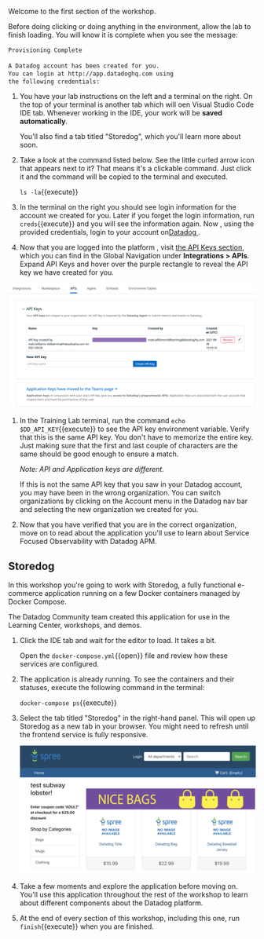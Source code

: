 Welcome to the first section of the workshop.

Before doing clicking or doing anything in the environment, allow the lab to finish loading. You will know it is complete when you see the message:

```
Provisioning Complete

A Datadog account has been created for you. 
You can login at http://app.datadoghq.com using
the following credentials:
```

1. You have your lab instructions on the left and a terminal on the right. On the top of your terminal is another tab which will oen Visual Studio Code IDE tab. Whenever working in the IDE, your work will be **saved automatically**.

    You'll also find a tab titled "Storedog", which you'll learn more about soon.

1. Take a look at the command listed below. See the little curled arrow icon that appears next to it? That means it's a clickable command. Just click it and the command will be copied to the terminal and executed.

    `ls -la`{{execute}}

1. In the terminal on the right you should see login information for the account we created for you. Later if you forget the login information, run `creds`{{execute}} and you will see the information again. Now , using the provided credentials, login to your account on<a href="https://app.datadoghq.com" target="_datadog">Datadog </a>. 

1. Now that you are logged into the platform , visit <a href="https://app.datadoghq.com/account/settings#api" target="_datadog">the API Keys section</a>, which you can find in the Global Navigation under **Integrations > APIs**. Expand API Keys and hover over the purple rectangle to reveal the API key we have created for you.

![API Key in the Datadog App](./assets/api_key_in_datadog.png)

1. In the Training Lab terminal, run the command `echo $DD_API_KEY`{{execute}} to see the API key environment variable. Verify that this is the same API key. You don't have to memorize the entire key. Just making sure that the first and last couple of characters are the same should be good enough to ensure a match.  

    _Note: API and Application keys are different._

    If this is not the same API key that you saw in your Datadog account, you may have been in the wrong organization. You can switch organizations by clicking on the Account menu in the Datadog nav bar and selecting the new organization we created for you.

1. Now that you have verified that you are in the correct organization, move on to read about the application you'll use to learn about Service Focused Observability with Datadog APM.

## Storedog

In this workshop you're going to work with Storedog, a fully functional e-commerce application running on a few Docker containers managed by Docker Compose.

The Datadog Community team created this application for use in the Learning Center, workshops, and demos.

1. Click the IDE tab and wait for the editor to load. It takes a bit.

    Open the `docker-compose.yml`{{open}} file and review how these services are configured. 

2. The application is already running. To see the containers and their statuses, execute the following command in the terminal:

    `docker-compose ps`{{execute}}

3. Select the tab titled "Storedog" in the right-hand panel. This will open up Storedog as a new tab in your browser. You might need to refresh until the frontend service is fully responsive.

    ![Storedog homepage](./assets/storedog_screenshot.png)

4. Take a few moments and explore the application before moving on. You'll use this application throughout the rest of the workshop to learn about different components about the Datadog platform.

5. At the end of every section of this workshop, including this one, run `finish`{{execute}} when you are finished. 


